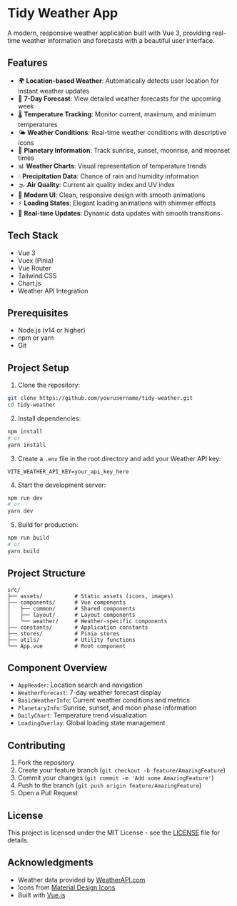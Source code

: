 # Tidy Weather App

A modern, responsive weather application built with Vue 3, providing real-time weather information and forecasts with a beautiful user interface.

## Features

- 🌍 **Location-based Weather**: Automatically detects user location for instant weather updates
- 📅 **7-Day Forecast**: View detailed weather forecasts for the upcoming week
- 🌡️ **Temperature Tracking**: Monitor current, maximum, and minimum temperatures
- 🌤️ **Weather Conditions**: Real-time weather conditions with descriptive icons
- 🌅 **Planetary Information**: Track sunrise, sunset, moonrise, and moonset times
- 📊 **Weather Charts**: Visual representation of temperature trends
- 💧 **Precipitation Data**: Chance of rain and humidity information
- 🌫️ **Air Quality**: Current air quality index and UV index
- 🎨 **Modern UI**: Clean, responsive design with smooth animations
- ⚡ **Loading States**: Elegant loading animations with shimmer effects
- 🔄 **Real-time Updates**: Dynamic data updates with smooth transitions

## Tech Stack

- Vue 3
- Vuex (Pinia)
- Vue Router
- Tailwind CSS
- Chart.js
- Weather API Integration

## Prerequisites

- Node.js (v14 or higher)
- npm or yarn
- Git

## Project Setup

1. Clone the repository:
```bash
git clone https://github.com/yourusername/tidy-weather.git
cd tidy-weather
```

2. Install dependencies:
```bash
npm install
# or
yarn install
```

3. Create a `.env` file in the root directory and add your Weather API key:
```env
VITE_WEATHER_API_KEY=your_api_key_here
```

4. Start the development server:
```bash
npm run dev
# or
yarn dev
```

5. Build for production:
```bash
npm run build
# or
yarn build
```

## Project Structure

```
src/
├── assets/          # Static assets (icons, images)
├── components/      # Vue components
│   ├── common/      # Shared components
│   ├── layout/      # Layout components
│   └── weather/     # Weather-specific components
├── constants/       # Application constants
├── stores/          # Pinia stores
├── utils/           # Utility functions
└── App.vue          # Root component
```

## Component Overview

- `AppHeader`: Location search and navigation
- `WeatherForecast`: 7-day weather forecast display
- `BasicWeatherInfo`: Current weather conditions and metrics
- `PlanetaryInfo`: Sunrise, sunset, and moon phase information
- `DailyChart`: Temperature trend visualization
- `LoadingOverlay`: Global loading state management

## Contributing

1. Fork the repository
2. Create your feature branch (`git checkout -b feature/AmazingFeature`)
3. Commit your changes (`git commit -m 'Add some AmazingFeature'`)
4. Push to the branch (`git push origin feature/AmazingFeature`)
5. Open a Pull Request

## License

This project is licensed under the MIT License - see the [LICENSE](LICENSE) file for details.

## Acknowledgments

- Weather data provided by [WeatherAPI.com](https://www.weatherapi.com/)
- Icons from [Material Design Icons](https://materialdesignicons.com/)
- Built with [Vue.js](https://vuejs.org/)
